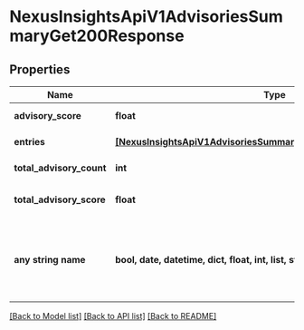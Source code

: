 # NexusInsightsApiV1AdvisoriesSummaryGet200Response


## Properties
Name | Type | Description | Notes
------------ | ------------- | ------------- | -------------
**advisory_score** | **float** | Advisory score | [optional] 
**entries** | [**[NexusInsightsApiV1AdvisoriesSummaryGet200ResponseEntriesInner]**](NexusInsightsApiV1AdvisoriesSummaryGet200ResponseEntriesInner.md) | Response entries | [optional] 
**total_advisory_count** | **int** | Total no. of advisories | [optional] 
**total_advisory_score** | **float** | Total advisory score | [optional] 
**any string name** | **bool, date, datetime, dict, float, int, list, str, none_type** | any string name can be used but the value must be the correct type | [optional]

[[Back to Model list]](../README.md#documentation-for-models) [[Back to API list]](../README.md#documentation-for-api-endpoints) [[Back to README]](../README.md)


